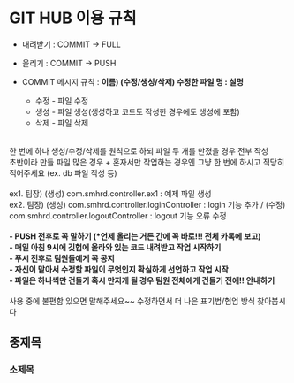 # GIT HUB 이용 규칙
 - 내려받기 : COMMIT -> FULL
 - 올리기 :  COMMIT -> PUSH

 - COMMIT 메시지 규칙 : <b>이름) (수정/생성/삭제) 수정한 파일 명 : 설명</b>
   - 수정 - 파일 수정
   - 생성 - 파일 생성(생성하고 코드도 작성한 경우에도 생성에 포함)
   - 삭제 - 파일 삭제
<br>
한 번에 하나 생성/수정/삭제를 원칙으로 하되 파일 두 개를 만졌을 경우 전부 작성 <br>
초반이라 만들 파일 많은 경우 + 혼자서만 작업하는 경우엔 그냥 한 번에 하시고 적당히 적어주세요 (ex. db 파일 작성 등)<br> <br>
ex1. 팀장) (생성) com.smhrd.controller.ex1 : 예제 파일 생성 <br>
ex2. 팀장) (생성) com.smhrd.controller.loginController : login 기능 추가 / (수정) com.smhrd.controller.logoutController : logout 기능 오류 수정
         
<br>
<br>
<b>
 - PUSH 전후로 꼭 말하기 (*언제 올리는 거든 간에 꼭 바로!!! 전체 카톡에 보고) <br>
 - 매일 아침 9시에 깃헙에 올라와 있는 코드 내려받고 작업 시작하기<br>
 - 푸시 전후로 팀원들에게 꼭 공지<br>
 - 자신이 맡아서 수정할 파일이 무엇인지 확실하게 선언하고 작업 시작<br>
 - 파일은 하나씩만 건들기 혹시 만지게 될 경우 팀원 전체에게 건들기 전에!! 안내하기<br>
</b>

<br>
사용 중에 불편함 있으면 말해주세요~~ 수정하면서 더 나은 표기법/협업 방식 찾아봅시다 
 
## 중제목
### 소제목
